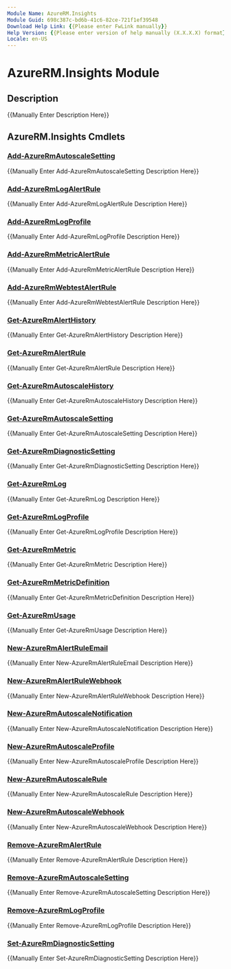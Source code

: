 ```yaml
---
Module Name: AzureRM.Insights
Module Guid: 698c387c-bd6b-41c6-82ce-721f1ef39548
Download Help Link: {{Please enter FwLink manually}}
Help Version: {{Please enter version of help manually (X.X.X.X) format}}
Locale: en-US
---
```


# AzureRM.Insights Module
## Description
{{Manually Enter Description Here}}

## AzureRM.Insights Cmdlets
### [Add-AzureRmAutoscaleSetting](Add-AzureRmAutoscaleSetting.md)
{{Manually Enter Add-AzureRmAutoscaleSetting Description Here}}

### [Add-AzureRmLogAlertRule](Add-AzureRmLogAlertRule.md)
{{Manually Enter Add-AzureRmLogAlertRule Description Here}}

### [Add-AzureRmLogProfile](Add-AzureRmLogProfile.md)
{{Manually Enter Add-AzureRmLogProfile Description Here}}

### [Add-AzureRmMetricAlertRule](Add-AzureRmMetricAlertRule.md)
{{Manually Enter Add-AzureRmMetricAlertRule Description Here}}

### [Add-AzureRmWebtestAlertRule](Add-AzureRmWebtestAlertRule.md)
{{Manually Enter Add-AzureRmWebtestAlertRule Description Here}}

### [Get-AzureRmAlertHistory](Get-AzureRmAlertHistory.md)
{{Manually Enter Get-AzureRmAlertHistory Description Here}}

### [Get-AzureRmAlertRule](Get-AzureRmAlertRule.md)
{{Manually Enter Get-AzureRmAlertRule Description Here}}

### [Get-AzureRmAutoscaleHistory](Get-AzureRmAutoscaleHistory.md)
{{Manually Enter Get-AzureRmAutoscaleHistory Description Here}}

### [Get-AzureRmAutoscaleSetting](Get-AzureRmAutoscaleSetting.md)
{{Manually Enter Get-AzureRmAutoscaleSetting Description Here}}

### [Get-AzureRmDiagnosticSetting](Get-AzureRmDiagnosticSetting.md)
{{Manually Enter Get-AzureRmDiagnosticSetting Description Here}}

### [Get-AzureRmLog](Get-AzureRmLog.md)
{{Manually Enter Get-AzureRmLog Description Here}}

### [Get-AzureRmLogProfile](Get-AzureRmLogProfile.md)
{{Manually Enter Get-AzureRmLogProfile Description Here}}

### [Get-AzureRmMetric](Get-AzureRmMetric.md)
{{Manually Enter Get-AzureRmMetric Description Here}}

### [Get-AzureRmMetricDefinition](Get-AzureRmMetricDefinition.md)
{{Manually Enter Get-AzureRmMetricDefinition Description Here}}

### [Get-AzureRmUsage](Get-AzureRmUsage.md)
{{Manually Enter Get-AzureRmUsage Description Here}}

### [New-AzureRmAlertRuleEmail](New-AzureRmAlertRuleEmail.md)
{{Manually Enter New-AzureRmAlertRuleEmail Description Here}}

### [New-AzureRmAlertRuleWebhook](New-AzureRmAlertRuleWebhook.md)
{{Manually Enter New-AzureRmAlertRuleWebhook Description Here}}

### [New-AzureRmAutoscaleNotification](New-AzureRmAutoscaleNotification.md)
{{Manually Enter New-AzureRmAutoscaleNotification Description Here}}

### [New-AzureRmAutoscaleProfile](New-AzureRmAutoscaleProfile.md)
{{Manually Enter New-AzureRmAutoscaleProfile Description Here}}

### [New-AzureRmAutoscaleRule](New-AzureRmAutoscaleRule.md)
{{Manually Enter New-AzureRmAutoscaleRule Description Here}}

### [New-AzureRmAutoscaleWebhook](New-AzureRmAutoscaleWebhook.md)
{{Manually Enter New-AzureRmAutoscaleWebhook Description Here}}

### [Remove-AzureRmAlertRule](Remove-AzureRmAlertRule.md)
{{Manually Enter Remove-AzureRmAlertRule Description Here}}

### [Remove-AzureRmAutoscaleSetting](Remove-AzureRmAutoscaleSetting.md)
{{Manually Enter Remove-AzureRmAutoscaleSetting Description Here}}

### [Remove-AzureRmLogProfile](Remove-AzureRmLogProfile.md)
{{Manually Enter Remove-AzureRmLogProfile Description Here}}

### [Set-AzureRmDiagnosticSetting](Set-AzureRmDiagnosticSetting.md)
{{Manually Enter Set-AzureRmDiagnosticSetting Description Here}}

